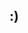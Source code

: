 <h2>:)</h2>
<p id="data"></p>
<script src="https://smileycreations15.com/files/javascript/libraries/cookies.min.js"></script>
<script>
var resized = 0
function refreshData(){
document.getElementById("data").innerHTML = "Screen size (height, px): " + outerHeight + "\n<br>Screen size: (width, px): " + outerWidth + "\n<br>Window size (width, px): " + innerWidth + "\n<br>Window size (height, px): " + innerHeight + "<br>";
_.setCookie("testCookie","test",1)
if (_.getCookie("testCookie") === "test"){
  document.getElementById("data").innerHTML = document.getElementById("data").innerHTML + "\nCookies are enabled: true<br>"
} else {
  document.getElementById("data").innerHTML = document.getElementById("data").innerHTML + "\nCookies are enabled: false<br>"
}
document.getElementById("data").innerHTML + "\nPages visited before this page: " + String(history.length - 2) + "<br>"
document.getElementById("data").innerHTML = document.getElementById("data").innerHTML + "\nPage that redirected you here: " + document.referrer + "<br>"
document.getElementById("data").innerHTML = document.getElementById("data").innerHTML + "\nPage that redirected you here: " + document.referrer + "<br>"
document.getElementById("data").innerHTML = document.getElementById("data").innerHTML + "\nWindow resized " + resized + " times" + "<br>"
resized++
}
refreshData()
window.addEventListener("resize", refreshData);
</script>
